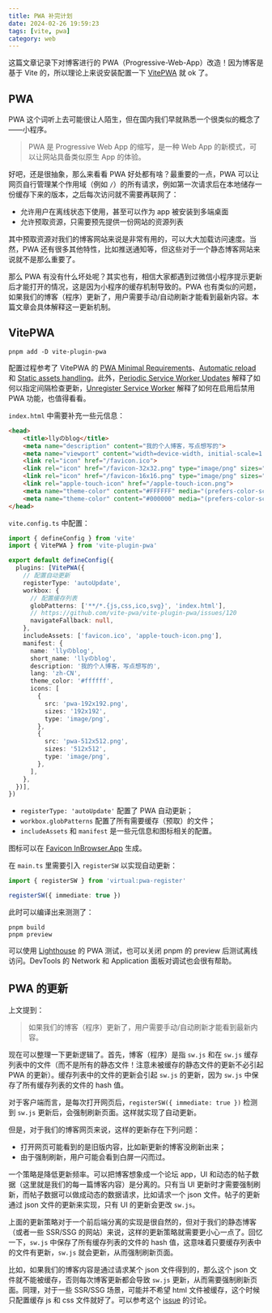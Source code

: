```yaml
---
title: PWA 补完计划
date: 2024-02-26 19:59:23
tags: [vite, pwa]
category: web
---
```


这篇文章记录下对博客进行的 PWA（Progressive-Web-App）改造！因为博客是基于 Vite 的，所以理论上来说安装配置一下 [VitePWA](https://github.com/vite-pwa/vite-plugin-pwa) 就 ok 了。

## PWA

PWA 这个词听上去可能很让人陌生，但在国内我们早就熟悉一个很类似的概念了——小程序。

<!-- more -->

> PWA 是 Progressive Web App 的缩写，是一种 Web App 的新模式，可以让网站具备类似原生 App 的体验。

好吧，还是很抽象，那么来看看 PWA 好处都有啥？最重要的一点，PWA 可以让网页自行管理某个作用域（例如 `/`）的所有请求，例如第一次请求后在本地储存一份缓存下来的版本，之后每次访问就不需要再联网了：

- 允许用户在离线状态下使用，甚至可以作为 app 被安装到多端桌面
- 允许预取资源，只需要预先提供一份网站的资源列表

其中预取资源对我们的博客网站来说是非常有用的，可以大大加载访问速度。当然，PWA 还有很多其他特性，比如推送通知等，但这些对于一个静态博客网站来说就不是那么重要了。

那么 PWA 有没有什么坏处呢？其实也有，相信大家都遇到过微信小程序提示更新后才能打开的情况，这是因为小程序的缓存机制导致的。PWA 也有类似的问题，如果我们的博客（程序）更新了，用户需要手动/自动刷新才能看到最新内容。本篇文章会具体解释这一更新机制。

## VitePWA

```shell
pnpm add -D vite-plugin-pwa
```

配置过程参考了 VitePWA 的 [PWA Minimal Requirements](https://vite-pwa-org.netlify.app/guide/pwa-minimal-requirements.html)、[Automatic reload](https://vite-pwa-org.netlify.app/guide/auto-update.html) 和 [Static assets handling](https://vite-pwa-org.netlify.app/guide/static-assets.html)。此外，[Periodic Service Worker Updates](https://vite-pwa-org.netlify.app/guide/periodic-sw-updates.html) 解释了如何以指定间隔检查更新，[Unregister Service Worker](https://vite-pwa-org.netlify.app/guide/unregister-service-worker.html) 解释了如何在启用后禁用 PWA 功能，也值得看看。

`index.html` 中需要补充一些元信息：

```html
<head>
    <title>llyのblog</title>
    <meta name="description" content="我的个人博客，写点想写的">
    <meta name="viewport" content="width=device-width, initial-scale=1.0" />
    <link rel="icon" href="/favicon.ico">
    <link rel="icon" href="/favicon-32x32.png" type="image/png" sizes="32x32">
    <link rel="icon" href="/favicon-16x16.png" type="image/png" sizes="16x16">
    <link rel="apple-touch-icon" href="/apple-touch-icon.png">
    <meta name="theme-color" content="#FFFFFF" media="(prefers-color-scheme: light)">
    <meta name="theme-color" content="#000000" media="(prefers-color-scheme: dark)">
</head>
```

`vite.config.ts` 中配置：

```typescript
import { defineConfig } from 'vite'
import { VitePWA } from 'vite-plugin-pwa'

export default defineConfig({
  plugins: [VitePWA({
    // 配置自动更新
    registerType: 'autoUpdate',
    workbox: {
      // 配置缓存列表
      globPatterns: ['**/*.{js,css,ico,svg}', 'index.html'],
      // https://github.com/vite-pwa/vite-plugin-pwa/issues/120
      navigateFallback: null,
    },
    includeAssets: ['favicon.ico', 'apple-touch-icon.png'],
    manifest: {
      name: 'llyのblog',
      short_name: 'llyのblog',
      description: '我的个人博客，写点想写的',
      lang: 'zh-CN',
      theme_color: '#ffffff',
      icons: [
        {
          src: 'pwa-192x192.png',
          sizes: '192x192',
          type: 'image/png',
        },
        {
          src: 'pwa-512x512.png',
          sizes: '512x512',
          type: 'image/png',
        },
      ],
    },
  })],
})
```

- `registerType: 'autoUpdate'` 配置了 PWA 自动更新；
- `workbox.globPatterns` 配置了所有需要缓存（预取）的文件；
- `includeAssets` 和 `manifest` 是一些元信息和图标相关的配置。

图标可以在 [Favicon InBrowser.App](https://favicon.inbrowser.app/tools/favicon-generator) 生成。

在 `main.ts` 里需要引入 `registerSW` 以实现自动更新：

```typescript
import { registerSW } from 'virtual:pwa-register'

registerSW({ immediate: true })
```

此时可以编译出来测测了：

```shell
pnpm build
pnpm preview
```

可以使用 [Lighthouse](https://github.com/GoogleChrome/lighthouse) 的 PWA 测试，也可以关闭 pnpm 的 preview 后测试离线访问。DevTools 的 Network 和 Application 面板对调试也会很有帮助。

## PWA 的更新

上文提到：

> 如果我们的博客（程序）更新了，用户需要手动/自动刷新才能看到最新内容。

现在可以整理一下更新逻辑了。首先，博客（程序）是指 `sw.js` 和在 `sw.js` 缓存列表中的文件（而不是所有的静态文件！注意未被缓存的静态文件的更新不必引起 PWA 的更新）。缓存列表中的文件的更新会引起 `sw.js` 的更新，因为 `sw.js` 中保存了所有缓存列表的文件的 hash 值。

对于客户端而言，是每次打开网页后，`registerSW({ immediate: true })` 检测到 `sw.js` 更新后，会强制刷新页面。这样就实现了自动更新。

但是，对于我们的博客网页来说，这样的更新存在下列问题：

- 打开网页可能看到的是旧版内容，比如新更新的博客没刷新出来；
- 由于强制刷新，用户可能会看到白屏一闪而过。

一个策略是降低更新频率。可以把博客想象成一个论坛 app，UI 和动态的帖子数据（这里就是我们的每一篇博客内容）是分离的。只有当 UI 更新时才需要强制刷新，而帖子数据可以做成动态的数据请求，比如请求一个 json 文件。帖子的更新通过 json 文件的更新来实现，只有 UI 的更新会更改 `sw.js`。

上面的更新策略对于一个前后端分离的实现是很自然的，但对于我们的静态博客（或者一些 SSR/SSG 的网站）来说，这样的更新策略就需要更小心一点了。回忆一下，`sw.js` 中保存了所有缓存列表的文件的 hash 值，这意味着只要缓存列表中的文件有更新，`sw.js` 就会更新，从而强制刷新页面。

比如，如果我们的博客内容是通过请求某个 json 文件得到的，那么这个 json 文件就不能被缓存，否则每次博客更新都会导致 `sw.js` 更新，从而需要强制刷新页面。同理，对于一些 SSR/SSG 场景，可能并不希望 html 文件被缓存，这个时候只配置缓存 js 和 css 文件就好了。可以参考这个 [issue](https://github.com/vite-pwa/vite-plugin-pwa/issues/120) 的讨论。